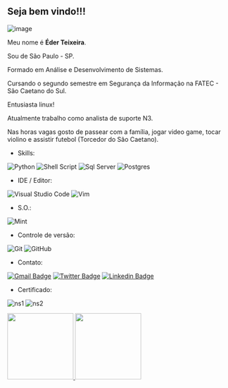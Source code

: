 ## Seja bem vindo!!!

![image](https://user-images.githubusercontent.com/48259330/136490522-46112584-7020-4ba7-adc7-ad1d0df564c9.png) 



Meu nome é **Éder Teixeira**.


Sou de São Paulo - SP.

Formado em Análise e Desenvolvimento de Sistemas.

Cursando o segundo semestre em Segurança da Informação na FATEC - São Caetano do Sul.

Entusiasta linux! 

Atualmente trabalho como analista de suporte N3.

Nas horas vagas gosto de passear com a família, jogar video game, tocar violino e assistir futebol (Torcedor do São Caetano).  

* Skills:

![Python](https://img.shields.io/badge/python-3670A0?style=for-the-badge&logo=python&logoColor=ffdd54)
![Shell Script](https://img.shields.io/badge/Shell_Script-121011?style=for-the-badge&logo=gnu-bash&logoColor=white)
![Sql Server]([https://img.shields.io/badge/Oracle-F80000?style=for-the-badge&logo=oracle&logoColor=white](https://img.shields.io/badge/Microsoft_SQL_Server-CC2927?style=for-the-badge&logo=microsoft-sql-server&logoColor=white))
![Postgres](https://img.shields.io/badge/PostgreSQL-316192?style=for-the-badge&logo=postgresql&logoColor=white)

* IDE / Editor:

![Visual Studio Code](https://img.shields.io/badge/Visual%20Studio%20Code-0078d7.svg?style=for-the-badge&logo=visual-studio-code&logoColor=white)
![Vim](https://img.shields.io/badge/VIM-%2311AB00.svg?style=for-the-badge&logo=vim&logoColor=white)


* S.O.:

![Mint](https://img.shields.io/badge/Linux_Mint-87CF3E?style=for-the-badge&logo=linux-mint&logoColor=white)

* Controle de versão:

![Git](https://img.shields.io/badge/git-%23F05033.svg?style=for-the-badge&logo=git&logoColor=white)
![GitHub](https://img.shields.io/badge/github-%23121011.svg?style=for-the-badge&logo=github&logoColor=white)

* Contato:

[![Gmail Badge](https://img.shields.io/badge/Gmail-D14836?style=for-the-badge&logo=gmail&logoColor=white)](mailto:ccbeder@gmail.com)
[![Twitter Badge](https://img.shields.io/badge/Twitter-1DA1F2?style=for-the-badge&logo=twitter&logoColor=white)](https://twitter.com/heavyeder)
[![Linkedin Badge](https://img.shields.io/badge/LinkedIn-0077B5?style=for-the-badge&logo=linkedin&logoColor=white)](https://www.linkedin.com/in/teixeiraeder/)

* Certificado:

![ns1](https://user-images.githubusercontent.com/48259330/132109020-a4742fbb-f26f-41a8-b2e9-75283753af86.png)
![ns2](https://user-images.githubusercontent.com/48259330/132109024-fadbb7d1-344f-4dff-a3af-18d2a4f525e1.png)

<div align="left">
  <a href="https://github.com/ederteixeira">
  <img height="150em" src="https://github-readme-stats.vercel.app/api?username=ederteixeira&show_icons=true&theme=dark&include_all_commits=true&count_private=true"/>
  <img height="150em" src="https://github-readme-stats.vercel.app/api/top-langs/?username=ederteixeira&layout=compact&langs_count=7&theme=dark"/>
</div>
